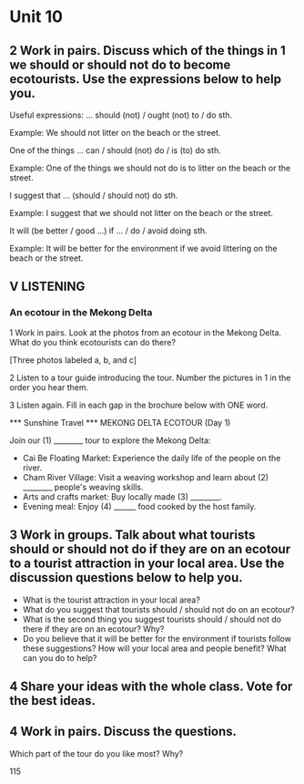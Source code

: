 # Unit 10

## 2 Work in pairs. Discuss which of the things in 1 we should or should not do to become ecotourists. Use the expressions below to help you.

Useful expressions:
... should (not) / ought (not) to / do sth.

Example: We should not litter on the beach or the street.

One of the things ... can / should (not) do / is (to) do sth.

Example: One of the things we should not do is to litter on the beach or the street.

I suggest that ... (should / should not) do sth.

Example: I suggest that we should not litter on the beach or the street.

It will (be better / good ...) if ... / do / avoid doing sth.

Example: It will be better for the environment if we avoid littering on the beach or the street.

## V LISTENING

### An ecotour in the Mekong Delta

1 Work in pairs. Look at the photos from an ecotour in the Mekong Delta. What do you think ecotourists can do there?

[Three photos labeled a, b, and c]

2 Listen to a tour guide introducing the tour. Number the pictures in 1 in the order you hear them.

3 Listen again. Fill in each gap in the brochure below with ONE word.

*** Sunshine Travel ***
MEKONG DELTA ECOTOUR (Day 1)

Join our (1) ________ tour to explore the Mekong Delta:
- Cai Be Floating Market: Experience the daily life of the people on the river.
- Cham River Village: Visit a weaving workshop and learn about (2) ________ people's weaving skills.
- Arts and crafts market: Buy locally made (3) ________.
- Evening meal: Enjoy (4) ______ food cooked by the host family.

## 3 Work in groups. Talk about what tourists should or should not do if they are on an ecotour to a tourist attraction in your local area. Use the discussion questions below to help you.

- What is the tourist attraction in your local area?
- What do you suggest that tourists should / should not do on an ecotour?
- What is the second thing you suggest tourists should / should not do there if they are on an ecotour? Why?
- Do you believe that it will be better for the environment if tourists follow these suggestions? How will your local area and people benefit? What can you do to help?

## 4 Share your ideas with the whole class. Vote for the best ideas.

## 4 Work in pairs. Discuss the questions.
Which part of the tour do you like most? Why?

115